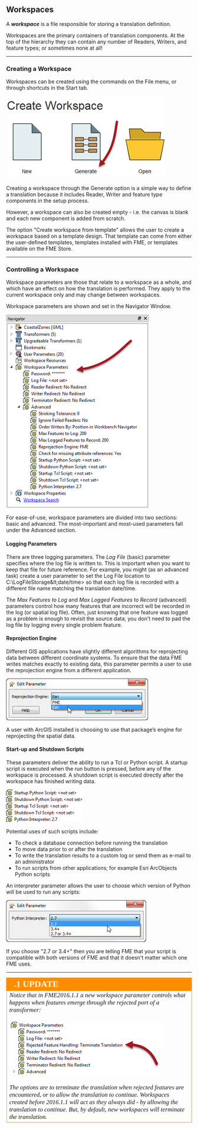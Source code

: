 ## Workspaces ##
A ***workspace*** is a file responsible for storing a translation definition.

Workspaces are the primary containers of translation components. At the top of the hierarchy they can contain any number of Readers, Writers, and feature types; or sometimes none at all!

---

### Creating a Workspace

Workspaces can be created using the commands on the File menu, or through shortcuts in the Start tab.

![](./Images/Img4.03.GettingStartedShortcut.png)

Creating a workspace through the Generate option is a simple way to define a translation because it includes Reader, Writer and feature type components in the setup process.

However, a workspace can also be created empty - i.e. the canvas is blank and each new component is added from scratch.

The option "Create workspace from template" allows the user to create a workspace based on a template design. That template can come from either the user-defined templates, templates installed with FME, or templates available on the FME Store.

--- 

### Controlling a Workspace ###
Workspace parameters are those that relate to a workspace as a whole, and which have an effect on how the translation is performed. They apply to the current workspace only and may change between workspaces.

Workspace parameters are shown and set in the Navigator Window.

![](./Images/Img4.04.WorkspaceParameters.png)

For ease-of-use, workspace parameters are divided into two sections: basic and advanced. The most-important and most-used parameters fall under the Advanced section. 

#### Logging Parameters ####
There are three logging parameters. The *Log File* (basic) parameter specifies where the log file is written to. This is important when you want to keep that file for future reference. For example, you might (as an advanced task) create a user parameter to set the Log File location to C:\LogFileStorage\&lt;date/time&gt; so that each log file is recorded with a different file name matching the translation date/time.

The *Max Features to Log* and *Max Logged Features to Record* (advanced) parameters control how many features that are incorrect will be recorded in the log (or spatial log file). Often, just knowing that one feature was logged as a problem is enough to revisit the source data; you don't need to pad the log file by logging every single problem feature.


#### Reprojection Engine ####
Different GIS applications have slightly different algorithms for reprojecting data between different coordinate systems. To ensure that the data FME writes matches exactly to existing data, this parameter permits a user to use the reprojection engine from a different application.

![](./Images/Img4.05.ReprojectionEngineParam.png)

A user with ArcGIS installed is choosing to use that package’s engine for reprojecting the spatial data.


#### Start-up and Shutdown Scripts ####
These parameters deliver the ability to run a Tcl or Python script. A startup script is executed when the run button is pressed, before any of the workspace is processed. A shutdown script is executed directly after the workspace has finished writing data.

![](./Images/Img4.06.ScriptingParameters.png)

Potential uses of such scripts include:

- To check a database connection before running the translation
- To move data prior to or after the translation
- To write the translation results to a custom log or send them as e-mail to an administrator
- To run scripts from other applications; for example Esri ArcObjects Python scripts

An interpreter parameter allows the user to choose which version of Python will be used to run any scripts:

![](./Images/Img4.07.PythonInterpreterParam.png)

If you choose "2.7 or 3.4+" then you are telling FME that your script is compatible with both versions of FME and that it doesn't matter which one FME uses.

---

<!--Updated Section--> 

<table style="border-spacing: 0px">
<tr>
<td style="vertical-align:middle;background-color:darkorange;border: 2px solid darkorange">
<i class="fa fa-bolt fa-lg fa-pull-left fa-fw" style="color:white;padding-right: 12px;vertical-align:text-top"></i>
<span style="color:white;font-size:x-large;font-weight: bold;font-family:serif">.1 UPDATE</span>
</td>
</tr>

<tr>
<td style="border: 1px solid darkorange">
<span style="font-family:serif; font-style:italic; font-size:larger">
Notice that in FME2016.1.1 a new workspace parameter controls what happens when features emerge through the rejected port of a transformer:
<br><br><img src="./images/Img4.133.RejectedFeatureHandling.png">
<br><br>The options are to terminate the translation when rejected features are encountered, or to allow the translation to continue. Workspaces created before 2016.1.1 will act as they always did - by allowing the translation to continue. But, by default, new workspaces will terminate the translation.
</span>
</td>
</tr>
</table>